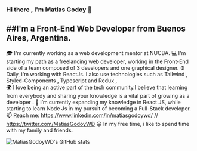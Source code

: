 ### Hi there , I'm Matias Godoy 👋


##I'm a Front-End Web Developer from Buenos Aires, Argentina.
---


🎓 I'm currently working as a web development mentor at NUCBA.
💻 I'm starting my path as a freelancing web developer, working in the Front-End side of a team composed of 3 developers and one graphical designer.
⚙️ Daily, i'm working with ReactJs. I also use technologies such as Tailwind , Styled-Components , Typescript and Redux ,  
🌍 I love being an active part of the tech community.I believe that learning from everybody and sharing your knowledge is a vital part of growing as a developer .
🌱  I’m currently expanding my knowledge in React JS, while starting to learn Node Js in my pursuit of becoming a Full-Stack developer.
📫 Reach me: https://www.linkedin.com/in/matiasgodoywd/   //   https://twitter.com/MatiasGodoyWD
😀 In my free time, i like to spend time with my family and friends.


![MatiasGodoyWD's GitHub stats](https://github-readme-stats.vercel.app/api?username=MatiasGodoyWD&show_icons=true&theme=radical)


